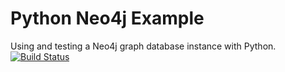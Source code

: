 Python Neo4j Example 
===================

Using and testing a Neo4j graph database instance with Python.
[![Build Status](https://api.shippable.com/projects/5411e218814f6b1f6a9f9fed/badge?branchName=master)](https://app.shippable.com/projects/5411e218814f6b1f6a9f9fed/builds/latest)
